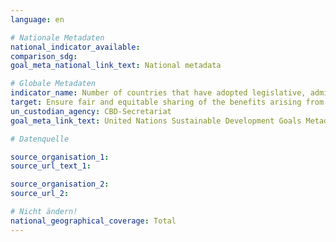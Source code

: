 ```yaml
---
language: en

# Nationale Metadaten
national_indicator_available:
comparison_sdg:
goal_meta_national_link_text: National metadata

# Globale Metadaten
indicator_name: Number of countries that have adopted legislative, administrative and policy frameworks to ensure fair and equitable sharing of benefits
target: Ensure fair and equitable sharing of the benefits arising from the utilization of genetic resources and promote appropriate access to such resources
un_custodian_agency: CBD-Secretariat
goal_meta_link_text: United Nations Sustainable Development Goals Metadata

# Datenquelle

source_organisation_1:
source_url_text_1:

source_organisation_2:
source_url_2:

# Nicht ändern!
national_geographical_coverage: Total
---
```

